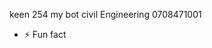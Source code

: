 keen 254
my bot
civil Engineering 
0708471001
- ⚡ Fun fact

<!---
Keen254/Keen254 is a ✨ special ✨ repository because its `README.md` (this file) appears on your GitHub profile.
You can click the Preview link to take a look at your changes.
--->
